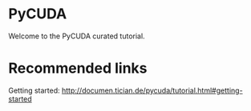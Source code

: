 PyCUDA
======
Welcome to the PyCUDA curated tutorial.

Recommended links
=================
Getting started: http://documen.tician.de/pycuda/tutorial.html#getting-started
